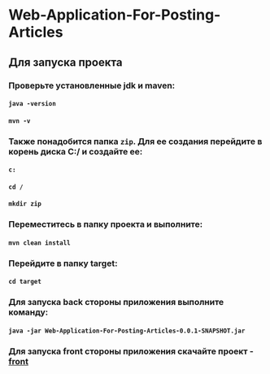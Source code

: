# Web-Application-For-Posting-Articles
## Для запуска проекта
### Проверьте установленные jdk и maven:
#### `java -version`
#### `mvn -v`
### Также понадобится папка `zip`. Для ее создания перейдите в корень диска C:/ и создайте ее:
#### `c:`
#### `cd /`
#### `mkdir zip`
### Переместитесь в папку проекта и выполните:
#### `mvn clean install`
### Перейдите в папку target:
#### `cd target`
### Для запуска back стороны приложения выполните команду:
#### `java -jar Web-Application-For-Posting-Articles-0.0.1-SNAPSHOT.jar`
### Для запуска front стороны приложения скачайте проект - [front](https://github.com/tsragravorogh/articles)

